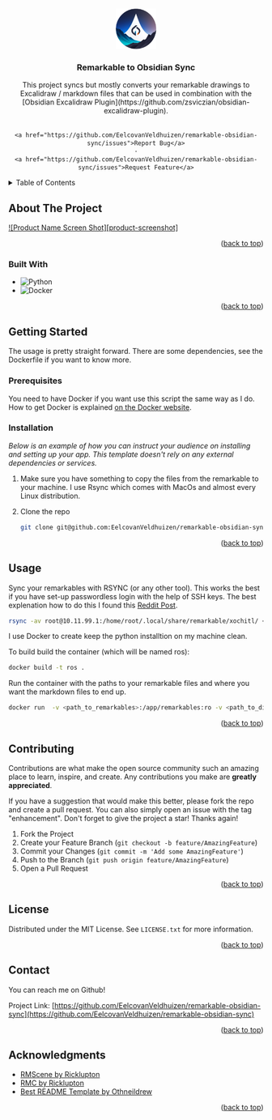 <!-- Improved compatibility of back to top link: See: https://github.com/othneildrew/Best-README-Template/pull/73 -->
<a name="readme-top"></a>


<!-- PROJECT LOGO -->
<br />
<div align="center">
  <a href="https://github.com/EelcovanVeldhuizen/remarkable-obsidian-sync">
    <img src="images/logo.png" alt="Logo" width="80" height="80">
  </a>

  <h3 align="center">Remarkable to Obsidian Sync</h3>

  <p align="center">
    This project syncs but mostly converts your remarkable drawings to Excalidraw / markdown files that can be used in combination with the [Obsidian Excalidraw Plugin](https://github.com/zsviczian/obsidian-excalidraw-plugin).
    <br />
    <br />
  
    <a href="https://github.com/EelcovanVeldhuizen/remarkable-obsidian-sync/issues">Report Bug</a>
    ·
    <a href="https://github.com/EelcovanVeldhuizen/remarkable-obsidian-sync/issues">Request Feature</a>
  </p>
</div>



<!-- TABLE OF CONTENTS -->
<details>
  <summary>Table of Contents</summary>
  <ol>
    <li>
      <a href="#about-the-project">About The Project</a>
      <ul>
        <li><a href="#built-with">Built With</a></li>
      </ul>
    </li>
    <li>
      <a href="#getting-started">Getting Started</a>
      <ul>
        <li><a href="#prerequisites">Prerequisites</a></li>
        <li><a href="#installation">Installation</a></li>
      </ul>
    </li>
    <li><a href="#usage">Usage</a></li>
    <li><a href="#contributing">Contributing</a></li>
    <li><a href="#license">License</a></li>
    <li><a href="#contact">Contact</a></li>
    <li><a href="#acknowledgments">Acknowledgments</a></li>
  </ol>
</details>


<!-- ABOUT THE PROJECT -->
## About The Project

[![Product Name Screen Shot][product-screenshot]](https://example.com)


<p align="right">(<a href="#readme-top">back to top</a>)</p>


### Built With

* ![Python](https://img.shields.io/badge/python-3670A0?style=for-the-badge&logo=python&logoColor=ffdd54)
* ![Docker](https://img.shields.io/badge/docker-%230db7ed.svg?style=for-the-badge&logo=docker&logoColor=white)


<p align="right">(<a href="#readme-top">back to top</a>)</p>


<!-- GETTING STARTED -->
## Getting Started

The usage is pretty straight forward. There are some dependencies, see the Dockerfile if you want to know more.


### Prerequisites

You need to have Docker if you want use this script the same way as I do. How to get Docker is explained [on the Docker website](https://docs.docker.com/get-docker/).

### Installation

_Below is an example of how you can instruct your audience on installing and setting up your app. This template doesn't rely on any external dependencies or services._


1. Make sure you have something to copy the files from the remarkable to your machine. I use Rsync which comes with MacOs and almost every Linux distribution.

2. Clone the repo
   ```sh
   git clone git@github.com:EelcovanVeldhuizen/remarkable-obsidian-sync.git
   ```

<p align="right">(<a href="#readme-top">back to top</a>)</p>


<!-- USAGE EXAMPLES -->
## Usage

Sync your remarkables with RSYNC (or any other tool). This works the best if you have set-up passwordless login with the help of SSH keys. The best explenation how to do this I found this [Reddit Post](https://www.reddit.com/r/RemarkableTablet/comments/78u90n/passwordless_ssh_setup_for_remarkable_tablet/).


```sh
rsync -av root@10.11.99.1:/home/root/.local/share/remarkable/xochitl/ <path_to_remarkables>
```

I use Docker to create keep the python installtion on my machine clean.

To build build the container (which will be named ros):

```sh
docker build -t ros .
```

Run the container with the paths to your remarkable files and where you want the markdown files to end up.

```sh
docker run  -v <path_to_remarkables>:/app/remarkables:ro -v <path_to_dir_in_vault>:/app/vault ros
```

<p align="right">(<a href="#readme-top">back to top</a>)</p>

<!-- CONTRIBUTING -->
## Contributing

Contributions are what make the open source community such an amazing place to learn, inspire, and create. Any contributions you make are **greatly appreciated**.

If you have a suggestion that would make this better, please fork the repo and create a pull request. You can also simply open an issue with the tag "enhancement".
Don't forget to give the project a star! Thanks again!

1. Fork the Project
2. Create your Feature Branch (`git checkout -b feature/AmazingFeature`)
3. Commit your Changes (`git commit -m 'Add some AmazingFeature'`)
4. Push to the Branch (`git push origin feature/AmazingFeature`)
5. Open a Pull Request

<p align="right">(<a href="#readme-top">back to top</a>)</p>

<!-- LICENSE -->
## License

Distributed under the MIT License. See `LICENSE.txt` for more information.

<p align="right">(<a href="#readme-top">back to top</a>)</p>

<!-- CONTACT -->
## Contact
You can reach me on Github!

Project Link: [https://github.com/EelcovanVeldhuizen/remarkable-obsidian-sync](https://github.com/EelcovanVeldhuizen/remarkable-obsidian-sync)


<p align="right">(<a href="#readme-top">back to top</a>)</p>

<!-- ACKNOWLEDGMENTS -->
## Acknowledgments

* [RMScene by Ricklupton](https://github.com/ricklupton/rmscene)
* [RMC by Ricklupton](https://github.com/ricklupton/rmc)
* [Best README Template by Othneildrew](https://github.com/othneildrew/Best-README-Template)

<p align="right">(<a href="#readme-top">back to top</a>)</p>